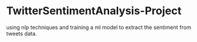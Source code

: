 # TwitterSentimentAnalysis-Project
using nlp techniques and training a ml model to extract the sentiment from tweets data.

